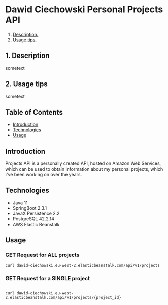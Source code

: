 # Dawid Ciechowski Personal Projects API

1. [ Description. ](#desc)
2. [ Usage tips. ](#usage)

<a name="desc"></a>
## 1. Description

sometext

<a name="usage"></a>
## 2. Usage tips

sometext

## Table of Contents

* [ Introduction ](#Introduction)
* [ Technologies ](#Technologies)
* [ Usage ](#Usage)

<a name="Introduction"></a>
## Introduction

Projects API is a personally created API, hosted on Amazon Web Services, which can be used to obtain information about
my personal projects, which I've been working on over the years. 

<a name="Technologies"></a>
## Technologies

- Java 11
- SpringBoot 2.3.1
- JavaX Persistence 2.2
- PostgreSQL 42.2.14
- AWS Elastic Beanstalk

<a name="Usage"></a>
## Usage

### GET Request for ALL projects

```
curl dawid-ciechowski.eu-west-2.elasticbeanstalk.com/api/v1/projects
```

### GET Request for a SINGLE project

```

curl dawid-ciechowski.eu-west-2.elasticbeanstalk.com/api/v1/projects/{project_id}
```

